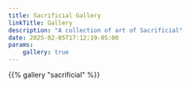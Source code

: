 ```yaml
---
title: Sacrificial Gallery
linkTitle: Gallery
description: "A collection of art of Sacrificial"
date: 2025-02-05T17:12:19-05:00
params:
    gallery: true
---
```


{{% gallery "sacrificial" %}}
